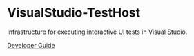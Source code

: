 # VisualStudio-TestHost

Infrastructure for executing interactive UI tests in Visual Studio.

[Developer Guide](DeveloperGuide.md)
